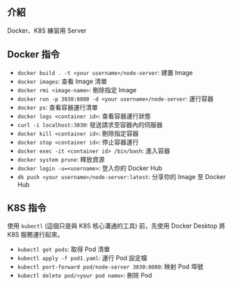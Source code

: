 ## 介紹

Docker、K8S 練習用 Server

## Docker 指令

- `docker build . -t <your username>/node-server`: 建置 Image 
- `docker images`: 查看 Image 清單
- `docker rmi <image-name>`: 刪除指定 Image
- `docker run -p 3030:8080 -d <your username>/node-server`: 運行容器
- `docker ps`: 查看容器運行清單
- `docker logs <container id>`: 查看容器運行狀態
- `curl -i localhost:3030`: 發送請求至容器內的伺服器
- `docker kill <container id>`: 刪除指定容器
- `docker stop <container id>`: 停止容器運行
- `docker exec -it <container id> /bin/bash`: 進入容器
- `docker system prune`: 釋放資源
- `docker login -u=<username>`: 登入你的 Docker Hub
- `dk push <your username>/node-server:latest`: 分享你的 Image 至 Docker Hub


## K8S 指令

使用 `kubectl` (這個只是與 K8S 核心溝通的工具) 前，先使用 Docker Desktop 將 K8S 服務運行起來。

- `kubectl get pods`: 取得 Pod 清單
- `kubectl apply -f pod1.yaml`: 運行 Pod 設定檔
- `kubectl port-forward pod/node-server 3030:8080`: 映射 Pod 埠號
- `kubectl delete pod/<your pod name>`: 刪除 Pod